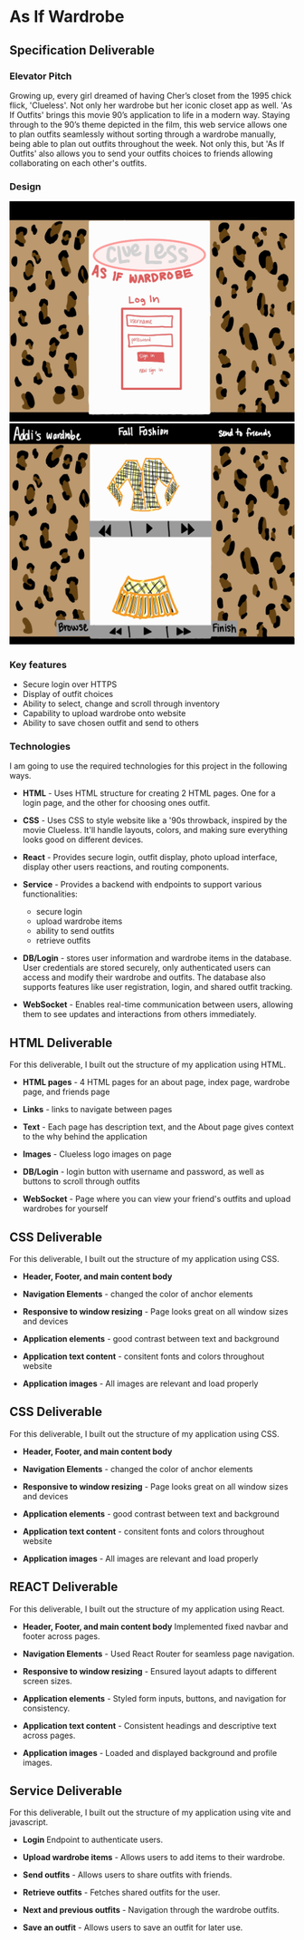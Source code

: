 # As If Wardrobe

## Specification Deliverable 

### Elevator Pitch
Growing up, every girl dreamed of having Cher’s closet from the 1995 chick flick, 'Clueless'. Not only her wardrobe but her iconic closet app as well. 'As If Outfits' brings this movie 90’s application to life in a modern way. Staying through to the 90’s theme depicted in the film, this web service allows one to plan outfits seamlessly without sorting through a wardrobe manually, being able to plan out outfits throughout the week. Not only this, but 'As If Outfits' also allows you to send your outfits choices to friends allowing collaborating on each other's outfits.

### Design
![alt text](./assests/AsIfWardrobeLoginPageDrawing.jpeg)
![alt text](./assests/AsIfWardrobeDemoDrawing.jpeg)

### Key features

- Secure login over HTTPS
- Display of outfit choices
- Ability to select, change and scroll through inventory
- Capability to upload wardrobe onto website
- Ability to save chosen outfit and send to others

### Technologies

I am going to use the required technologies for this project in the following ways.

- **HTML** - Uses HTML structure for creating 2 HTML pages. One for a login page, and the other for choosing ones outfit.

- **CSS** - Uses CSS to style website like a '90s throwback, inspired by the movie Clueless. It'll handle layouts, colors, and making sure everything looks good on different devices.

- **React** - Provides secure login, outfit display, photo upload interface, display other users reactions, and routing components.

- **Service** - Provides a backend with endpoints to support various functionalities:
    - secure login
    - upload wardrobe items
    - ability to send outfits
    - retrieve outfits

- **DB/Login** - stores user information and wardrobe items in the database. User credentials are stored securely, only authenticated users can access and modify their wardrobe and outfits. The database also supports features like user registration, login, and shared outfit tracking.

- **WebSocket** - Enables real-time communication between users, allowing them to see updates and interactions from others immediately.
## HTML Deliverable 
For this deliverable, I built out the structure of my application using HTML.

 - **HTML pages** - 4 HTML pages for an about page, index page, wardrobe page, and friends page
 
-  **Links** - links to navigate between pages
  
 - **Text** - Each page has description text, and the About page gives context to the why behind the application
   
 - **Images** - Clueless logo images on page

 - **DB/Login** - login button with username and password, as well as buttons to scroll through outfits

 - **WebSocket** - Page where you can view your friend's outfits and upload wardrobes for yourself

 ## CSS Deliverable 
For this deliverable, I built out the structure of my application using CSS.

 - **Header, Footer, and main content body** 
 
-  **Navigation Elements** - changed the color of anchor elements
  
 - **Responsive to window resizing** - Page looks great on all window sizes and devices
   
 - **Application elements** - good contrast between text and background

 - **Application text content** - consitent fonts and colors throughout website

 - **Application images** - All images are relevant and load properly


## CSS Deliverable 
For this deliverable, I built out the structure of my application using CSS.

 - **Header, Footer, and main content body** 
 
-  **Navigation Elements** - changed the color of anchor elements
  
 - **Responsive to window resizing** - Page looks great on all window sizes and devices
   
 - **Application elements** - good contrast between text and background

 - **Application text content** - consitent fonts and colors throughout website

 - **Application images** - All images are relevant and load properly


 ## REACT Deliverable 
For this deliverable, I built out the structure of my application using React.

 - **Header, Footer, and main content body** Implemented fixed navbar and footer across pages.
 
-  **Navigation Elements** - Used React Router for seamless page navigation.
  
 - **Responsive to window resizing** - Ensured layout adapts to different screen sizes.
   
 - **Application elements** - Styled form inputs, buttons, and navigation for consistency.


 - **Application text content** - Consistent headings and descriptive text across pages.

 - **Application images** - Loaded and displayed background and profile images.


 ## Service Deliverable 
For this deliverable, I built out the structure of my application using vite and javascript.

 - **Login** Endpoint to authenticate users.
 
-  **Upload wardrobe items** - Allows users to add items to their wardrobe.
  
 - **Send outfits** - Allows users to share outfits with friends.
   
 - **Retrieve outfits** - Fetches shared outfits for the user.

 - **Next and previous outfits** - Navigation through the wardrobe outfits.

 - **Save an outfit** - Allows users to save an outfit for later use.